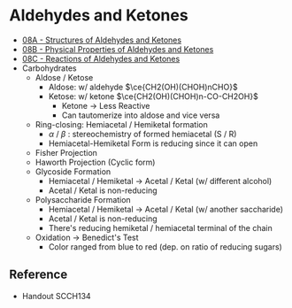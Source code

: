 # Aldehydes and Ketones

* [08A - Structures of Aldehydes and Ketones](08A%20-%20Structures%20of%20Aldehydes%20and%20Ketones.md)
* [08B - Physical Properties of Aldehydes and Ketones](08B%20-%20Physical%20Properties%20of%20Aldehydes%20and%20Ketones.md)
* [08C - Reactions of Aldehydes and Ketones](08C%20-%20Reactions%20of%20Aldehydes%20and%20Ketones.md)
* Carbohydrates
  * Aldose / Ketose
    * Aldose: w/ aldehyde $\ce{CH2(OH)(CHOH)nCHO}$
    * Ketose: w/ ketone $\ce{CH2(OH)(CHOH)n-CO-CH2OH}$
      * Ketone → Less Reactive
      * Can tautomerize into aldose and vice versa
  * Ring-closing: Hemiacetal / Hemiketal formation
    * $\alpha$ / $\beta$ : stereochemistry of formed hemiacetal (S / R)
    * Hemiacetal-Hemiketal Form is reducing since it can open
  * Fisher Projection
  * Haworth Projection (Cyclic form)
  * Glycoside Formation
    * Hemiacetal / Hemiketal → Acetal / Ketal (w/ different alcohol)
    * Acetal / Ketal is non-reducing
  * Polysaccharide Formation
    * Hemiacetal / Hemiketal → Acetal / Ketal (w/ another saccharide)
    * Acetal / Ketal is non-reducing
    * There's reducing hemiketal / hemiacetal terminal of the chain
  * Oxidation → Benedict's Test
    * Color ranged from blue to red (dep. on ratio of reducing sugars)

## Reference

* Handout SCCH134
